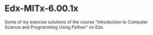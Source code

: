 # Edx-MITx-6.00.1x

Some of my exercise solutions of the course "Introduction to Computer Science and Programming Using Python" on Edx.
